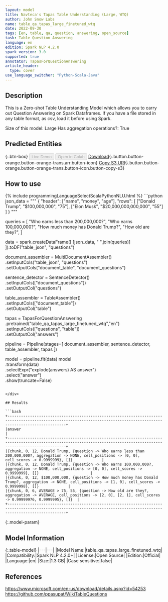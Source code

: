 ```yaml
---
layout: model
title: Navteca's Tapas Table Understanding (Large, WTQ)
author: John Snow Labs
name: table_qa_tapas_large_finetuned_wtq
date: 2022-09-30
tags: [en, table, qa, question, answering, open_source]
task: Table Question Answering
language: en
edition: Spark NLP 4.2.0
spark_version: 3.0
supported: true
annotator: TapasForQuestionAnswering
article_header:
  type: cover
use_language_switcher: "Python-Scala-Java"
---
```


## Description

This is a Zero-shot Table Understanding Model which allows you to carry out Question Answering on Spark Dataframes. If you have a file stored in any table format, as csv, load it before using Spark.

Size of this model: Large
Has aggregation operations?: True

## Predicted Entities



{:.btn-box}
<button class="button button-orange" disabled>Live Demo</button>
<button class="button button-orange" disabled>Open in Colab</button>
[Download](https://s3.amazonaws.com/auxdata.johnsnowlabs.com/public/models/table_qa_tapas_large_finetuned_wtq_en_4.2.0_3.0_1664530763103.zip){:.button.button-orange.button-orange-trans.arr.button-icon}
[Copy S3 URI](s3://auxdata.johnsnowlabs.com/public/models/table_qa_tapas_large_finetuned_wtq_en_4.2.0_3.0_1664530763103.zip){:.button.button-orange.button-orange-trans.button-icon.button-copy-s3}

## How to use



<div class="tabs-box" markdown="1">
{% include programmingLanguageSelectScalaPythonNLU.html %}
```python
json_data = """
{
  "header": ["name", "money", "age"],
  "rows": [
    ["Donald Trump", "$100,000,000", "75"],
    ["Elon Musk", "$20,000,000,000,000", "55"]
  ]
}
"""

queries = [
    "Who earns less than 200,000,000?",
    "Who earns 100,000,000?", 
    "How much money has Donald Trump?",
    "How old are they?",
]

data = spark.createDataFrame([
        [json_data, " ".join(queries)]
    ]).toDF("table_json", "questions")
    
document_assembler = MultiDocumentAssembler() \
    .setInputCols("table_json", "questions") \
    .setOutputCols("document_table", "document_questions")

sentence_detector = SentenceDetector() \
    .setInputCols(["document_questions"]) \
    .setOutputCol("questions")

table_assembler = TableAssembler()\
    .setInputCols(["document_table"])\
    .setOutputCol("table")

tapas = TapasForQuestionAnswering\
    .pretrained("table_qa_tapas_large_finetuned_wtq","en")\
    .setInputCols(["questions", "table"])\
    .setOutputCol("answers")

pipeline = Pipeline(stages=[
    document_assembler,
    sentence_detector,
    table_assembler,
    tapas
])

model = pipeline.fit(data)
model\
    .transform(data)\
    .selectExpr("explode(answers) AS answer")\
    .select("answer")\
    .show(truncate=False)

```

</div>

## Results

```bash
+----------------------------------------------------------------------------------------------------------------------------------------------------------------------+
|answer                                                                                                                                                                |
+----------------------------------------------------------------------------------------------------------------------------------------------------------------------+
|{chunk, 0, 12, Donald Trump, {question -> Who earns less than 200,000,000?, aggregation -> NONE, cell_positions -> [0, 0], cell_scores -> 0.9999999}, []}             |
|{chunk, 0, 12, Donald Trump, {question -> Who earns 100,000,000?, aggregation -> NONE, cell_positions -> [0, 0], cell_scores -> 0.9999999}, []}                       |
|{chunk, 0, 12, $100,000,000, {question -> How much money has Donald Trump?, aggregation -> NONE, cell_positions -> [1, 0], cell_scores -> 0.9999998}, []}             |
|{chunk, 0, 6, AVERAGE > 75, 55, {question -> How old are they?, aggregation -> AVERAGE, cell_positions -> [2, 0], [2, 1], cell_scores -> 0.99999976, 0.9999995}, []}  |
+----------------------------------------------------------------------------------------------------------------------------------------------------------------------+
```

{:.model-param}
## Model Information

{:.table-model}
|---|---|
|Model Name:|table_qa_tapas_large_finetuned_wtq|
|Compatibility:|Spark NLP 4.2.0+|
|License:|Open Source|
|Edition:|Official|
|Language:|en|
|Size:|1.3 GB|
|Case sensitive:|false|

## References

https://www.microsoft.com/en-us/download/details.aspx?id=54253
https://github.com/ppasupat/WikiTableQuestions